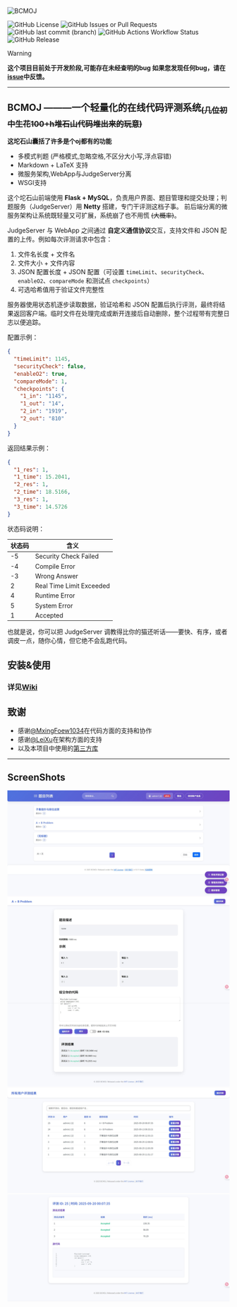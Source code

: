 ![BCMOJ](https://socialify.git.ci/SleepingCui/BCMOJ/image?custom_language=Java&description=1&font=Raleway&language=1&name=1&owner=1&pattern=Circuit+Board&theme=Auto)

![GitHub License](https://img.shields.io/github/license/SleepingCui/BCMOJ)
![GitHub Issues or Pull Requests](https://img.shields.io/github/issues-pr/SleepingCui/BCMOJ)
![GitHub last commit (branch)](https://img.shields.io/github/last-commit/SleepingCui/BCMOJ/master)
![GitHub Actions Workflow Status](https://img.shields.io/github/actions/workflow/status/SleepingCui/BCMOJ/maven.yml)
![GitHub Release](https://img.shields.io/github/v/release/SleepingCui/BCMOJ)

> [!WARNING]
> **这个项目目前处于开发阶段,可能存在未经查明的bug
> 如果您发现任何bug，请在[issue](https://github.com/SleepingCui/BCMOJ/issues)中反馈。**
---
## **BCMOJ** ———一个轻量化的在线代码评测系统<sub>~~(几位初中生花100+h堆石山代码堆出来的玩意)~~</sub>
**这坨石山囊括了许多是个oj都有的功能**
- 多模式判题 (严格模式,忽略空格,不区分大小写,浮点容错)
- Markdown + LaTeX 支持
- 微服务架构,WebApp与JudgeServer分离
- WSGI支持

这个坨石山前端使用 **Flask + MySQL**，负责用户界面、题目管理和提交处理；判题服务（JudgeServer）用 **Netty** 搭建，专门干评测这档子事。
前后端分离的微服务架构让系统既轻量又可扩展，系统崩了也不用慌 ~~(大概率)~~。

JudgeServer 与 WebApp 之间通过 **自定义通信协议**交互，支持文件和 JSON 配置的上传。例如每次评测请求中包含：

1. 文件名长度 + 文件名
2. 文件大小 + 文件内容
3. JSON 配置长度 + JSON 配置（可设置 `timeLimit`、`securityCheck`、`enableO2`、`compareMode` 和测试点 `checkpoints`）
4. 可选哈希值用于验证文件完整性

服务器使用状态机逐步读取数据，验证哈希和 JSON 配置后执行评测，最终将结果返回客户端。临时文件在处理完成或断开连接后自动删除，整个过程带有完整日志以便追踪。

配置示例：

```json
{ 
  "timeLimit": 1145,
  "securityCheck": false,
  "enableO2": true,
  "compareMode": 1,
  "checkpoints": {
    "1_in": "1145",
    "1_out": "14",
    "2_in": "1919",
    "2_out": "810"
  }
}
```

返回结果示例：

```json
{
  "1_res": 1,
  "1_time": 15.2041,
  "2_res": 1,
  "2_time": 18.5166,
  "3_res": 1,
  "3_time": 14.5726
}
```

状态码说明：

| 状态码 | 含义                       |
| --- | ------------------------ |
| -5  | Security Check Failed    |
| -4  | Compile Error            |
| -3  | Wrong Answer             |
| 2   | Real Time Limit Exceeded |
| 4   | Runtime Error            |
| 5   | System Error             |
| 1   | Accepted                 |

也就是说，你可以把 JudgeServer 调教得比你的猫还听话——要快、有序，或者调皮一点，随你心情，但它绝不会乱跑代码。


## 安装&使用
### 详见[Wiki](https://github.com/SleepingCui/BCMOJ/wiki)

## 致谢
- 感谢[@MxingFoew1034](https://github.com/MxingFoew1034)在代码方面的支持和协作
- 感谢[@LeiXu](https://github.com/853683892)在架构方面的支持
- 以及本项目中使用的[第三方库](THIRD_PARTY_LIBS.md)

---

## ScreenShots

<p align="center">
  <img src="imgs/ss1.jpeg" alt="ss1"/>
  <img src="imgs/ss2.jpeg" alt="ss2"/>
  <img src="imgs/ss4.jpeg" alt="ss3"/>
  <img src="imgs/ss3.jpeg" alt="ss4"/>
</p>
